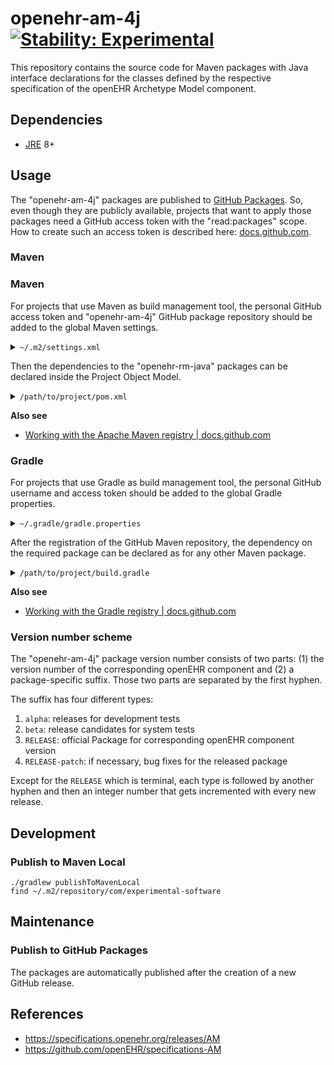 # openehr-am-4j [![Stability: Experimental](https://masterminds.github.io/stability/experimental.svg)](https://masterminds.github.io/stability/experimental.html)

This repository contains the source code for Maven packages with Java interface declarations for the classes defined by the respective specification of the openEHR Archetype Model component.

## Dependencies

- [JRE](https://en.wikipedia.org/wiki/Java_(software_platform)#Java_Runtime_Environment) 8+

## Usage

The "openehr-am-4j" packages are published to [GitHub Packages](https://github.com/features/packages).
So, even though they are publicly available, projects that want to apply those packages need a GitHub access token with the "read:packages" scope.
How to create such an access token is described here: [docs.github.com](https://docs.github.com/en/authentication/keeping-your-account-and-data-secure/creating-a-personal-access-token).

### Maven

### Maven

For projects that use Maven as build management tool, the personal GitHub access token and "openehr-am-4j" GitHub package repository should be added to the global Maven settings.

<details>
  <summary><code>~/.m2/settings.xml</code></summary>
<br>

```xml
<settings xmlns="http://maven.apache.org/SETTINGS/1.0.0"
  xmlns:xsi="http://www.w3.org/2001/XMLSchema-instance"
  xsi:schemaLocation="http://maven.apache.org/SETTINGS/1.0.0
                      http://maven.apache.org/xsd/settings-1.0.0.xsd">
  <activeProfiles>
    <activeProfile>github</activeProfile>
  </activeProfiles>
  <profiles>
    <profile>
      <id>github</id>
      <repositories>
        <repository>
          <id>central</id>
          <url>https://repo1.maven.org/maven2</url>
        </repository>
        <repository>
          <id>github</id>
          <url>https://maven.pkg.github.com/openehr-java-api/openehr-am-4j</url>
          <snapshots>
            <enabled>true</enabled>
          </snapshots>
        </repository>
      </repositories>
    </profile>
  </profiles>
  <servers>
    <server>
      <id>github</id>
      <username>USERNAME</username>
      <password>TOKEN</password>
    </server>
  </servers>
</settings>
```

</details> 

Then the dependencies to the "openehr-rm-java" packages can be declared inside the Project Object Model.

<details>
  <summary><code>/path/to/project/pom.xml</code></summary>
<br>

```xml
<?xml version="1.0" encoding="UTF-8"?>
<project xmlns="http://maven.apache.org/POM/4.0.0"
         xmlns:xsi="http://www.w3.org/2001/XMLSchema-instance"
         xsi:schemaLocation="http://maven.apache.org/POM/4.0.0 http://maven.apache.org/xsd/maven-4.0.0.xsd">

    <properties>
        <openehr.am.version>TBD</openehr.am.version>
    </properties>

    <dependencies>

    </dependencies>

</project>
```

</details> 

**Also see**

- [Working with the Apache Maven registry | docs.github.com](https://docs.github.com/en/packages/working-with-a-github-packages-registry/working-with-the-apache-maven-registry)

### Gradle

For projects that use Gradle as build management tool, the personal GitHub username and access token should be added to the global Gradle properties.

<details>
  <summary><code>~/.gradle/gradle.properties</code></summary>
<br>

```properties
gpr.user=USERNAME
gpr.key=TOKEN
```

</details> 

After the registration of the GitHub Maven repository, the dependency on the required package can be declared as for any other Maven package.

<details>
  <summary><code>/path/to/project/build.gradle</code></summary>
<br>

```groovy
repositories {
    maven {
        url = uri('https://maven.pkg.github.com/openehr-java-api/openehr-am-4j')
        credentials {
            username = project.findProperty('gpr.user')
            password = project.findProperty('gpr.key')
        }
    }
}

ext['openehrAmVersion'] = 'TBD'

dependencies {
    TBD
}
```

</details> 

**Also see**

- [Working with the Gradle registry | docs.github.com](https://docs.github.com/en/packages/working-with-a-github-packages-registry/working-with-the-gradle-registry)

### Version number scheme

The "openehr-am-4j" package version number consists of two parts: (1) the version number of the corresponding openEHR component and (2) a package-specific suffix. Those two parts are separated by the first hyphen.

The suffix has four different types:

1. `alpha`: releases for development tests
2. `beta`: release candidates for system tests
3. `RELEASE`: official Package for corresponding openEHR component version
4. `RELEASE-patch`: if necessary, bug fixes for the released package

Except for the `RELEASE` which is terminal, each type is followed by another hyphen and then an integer number that gets incremented with every new release.

## Development

### Publish to Maven Local

```
./gradlew publishToMavenLocal
find ~/.m2/repository/com/experimental-software
```

## Maintenance

### Publish to GitHub Packages

The packages are automatically published after the creation of a new GitHub release.

## References

- https://specifications.openehr.org/releases/AM
- https://github.com/openEHR/specifications-AM

